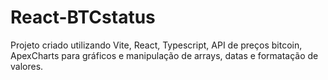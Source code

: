 # React-BTCstatus
Projeto criado utilizando Vite, React, Typescript, API de preços bitcoin, ApexCharts para gráficos e manipulação de arrays, datas e formatação de valores. 
